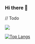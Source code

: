 ### Hi there 👋

// Todo

![](https://komarev.com/ghpvc/?username=nexfortisme&color=blue)


[![Top Langs](https://github-readme-stats.vercel.app/api/top-langs/?username=nexfortisme)](https://github.com/anuraghazra/github-readme-stats)
<!--
**nexfortisme/nexfortisme** is a ✨ _special_ ✨ repository because its `README.md` (this file) appears on your GitHub profile.

Here are some ideas to get you started:

- 🔭 I’m currently working on ...
- 🌱 I’m currently learning ...
- 👯 I’m looking to collaborate on ...
- 🤔 I’m looking for help with ...
- 💬 Ask me about ...
- 📫 How to reach me: ...
- 😄 Pronouns: ...
- ⚡ Fun fact: ...
-->
